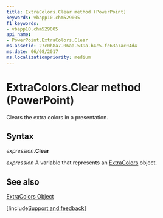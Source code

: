 ```yaml
---
title: ExtraColors.Clear method (PowerPoint)
keywords: vbapp10.chm529005
f1_keywords:
- vbapp10.chm529005
api_name:
- PowerPoint.ExtraColors.Clear
ms.assetid: 27c0b8a7-06aa-539a-b4c5-fc63a7ac04d4
ms.date: 06/08/2017
ms.localizationpriority: medium
---
```



# ExtraColors.Clear method (PowerPoint)

Clears the extra colors in a presentation.


## Syntax

_expression_.**Clear**

_expression_ A variable that represents an [ExtraColors](PowerPoint.ExtraColors.md) object.


## See also


[ExtraColors Object](PowerPoint.ExtraColors.md)

[!include[Support and feedback](~/includes/feedback-boilerplate.md)]